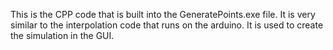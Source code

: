 This is the CPP code that is built into the GeneratePoints.exe file. It is very similar to the interpolation code that runs on the arduino. It is used to create the simulation in the GUI.